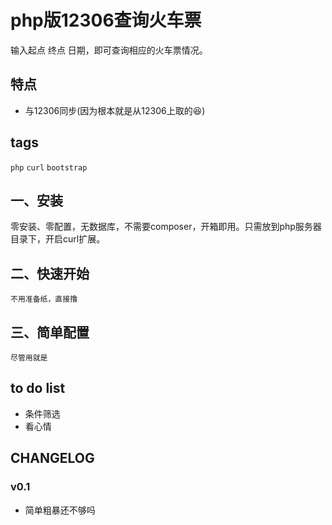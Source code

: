 # php版12306查询火车票

输入起点 终点 日期，即可查询相应的火车票情况。

## 特点

* 与12306同步(因为根本就是从12306上取的:satisfied:)

## tags
`php` `curl` `bootstrap`

## 一、安装

零安装、零配置，无数据库，不需要composer，开箱即用。只需放到php服务器目录下，开启curl扩展。

## 二、快速开始

```
不用准备纸，直接撸
```

## 三、简单配置

```
尽管用就是
```

## to do list

* 条件筛选
* 看心情


## CHANGELOG
### v0.1
* 简单粗暴还不够吗